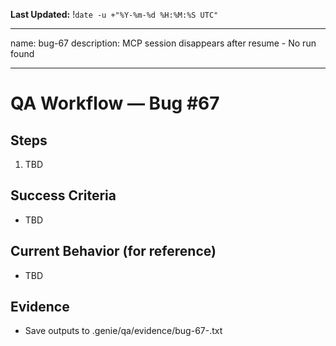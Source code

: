 **Last Updated:** !`date -u +"%Y-%m-%d %H:%M:%S UTC"`

---
name: bug-67
description: MCP session disappears after resume - No run found

---

# QA Workflow — Bug #67

## Steps
1. TBD

## Success Criteria
- TBD

## Current Behavior (for reference)
- TBD

## Evidence
- Save outputs to .genie/qa/evidence/bug-67-<timestamp>.txt
